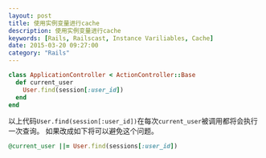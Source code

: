 ```yaml
---
layout: post
title: 使用实例变量进行cache
description: 使用实例变量进行cache
keywords: [Rails, Railscast, Instance Variliables, Cache]
date: 2015-03-20 09:27:00
category: "Rails"
---
```


```ruby
class ApplicationController < ActionController::Base
  def current_user
    User.find(session[:user_id])
  end
end
```

以上代码`User.find(session[:user_id])`在每次`current_user`被调用都将会执行一次查询。
如果改成如下将可以避免这个问题。

```ruby
@current_user ||= User.find(sessions[:user_id])
```
